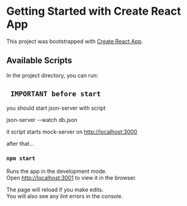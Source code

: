 # Getting Started with Create React App

This project was bootstrapped with [Create React App](https://github.com/facebook/create-react-app).

## Available Scripts

In the project directory, you can run:

## ` IMPORTANT before start`
you should start json-server with script

json-server --watch db.json

it script starts mock-server on [http://localhost:3000](http://localhost:3000)

after that...

### `npm start`

Runs the app in the development mode.\
Open [http://localhost:3001](http://localhost:3001) to view it in the browser.

The page will reload if you make edits.\
You will also see any lint errors in the console.
